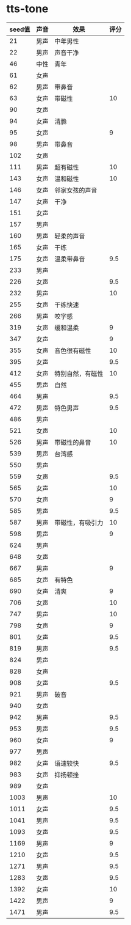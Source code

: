 # tts-tone
| seed值 | 声音   | 效果              | 评分  |
|--------|--------|-------------------|-------|
| 21     | 男声   | 中年男性          |       |
| 22     | 男声   | 声音干净          |       |
| 46     | 中性   | 青年              |       |
| 61     | 女声   |                   |       |
| 62     | 男声   | 带鼻音            |       |
| 63     | 女声   | 带磁性            | 10    |
| 90     | 女声   |                   |       |
| 94     | 女声   | 清脆              |       |
| 95     | 女声   |                   | 9     |
| 98     | 男声   | 带鼻音            |       |
| 102    | 女声   |                   |       |
| 111    | 男声   | 超有磁性          | 10    |
| 143    | 女声   | 温和磁性          | 10    |
| 146    | 女声   | 邻家女孩的声音    |       |
| 147    | 女声   | 干净              |       |
| 151    | 女声   |                   |       |
| 157    | 男声   |                   |       |
| 160    | 男声   | 轻柔的声音        |       |
| 165    | 女声   | 干练              |       |
| 175    | 女声   | 温柔带鼻音        | 9.5   |
| 233    | 男声   |                   |       |
| 226    | 女声   |                   | 9.5   |
| 232    | 男声   |                   | 10    |
| 255    | 女声   | 干练快速          |       |
| 266    | 男声   | 咬字感            |       |
| 319    | 女声   | 缓和温柔          | 9     |
| 347    | 女声   |                   | 9     |
| 355    | 女声   | 音色很有磁性      | 10    |
| 395    | 女声   |                   | 9.5   |
| 412    | 女声   | 特别自然，有磁性  | 10    |
| 455    | 男声   | 自然              |       |
| 464    | 男声   |                   | 9.5   |
| 472    | 男声   | 特色男声          | 9.5   |
| 486    | 男声   |                   |       |
| 521    | 女声   |                   | 10    |
| 526    | 男声   | 带磁性的鼻音      | 10    |
| 539    | 男声   | 台湾感            |       |
| 550    | 男声   |                   |       |
| 559    | 女声   |                   | 9.5   |
| 565    | 女声   |                   | 10    |
| 570    | 女声   |                   | 9     |
| 585    | 男声   |                   | 9.5   |
| 587    | 男声   | 带磁性，有吸引力  | 10    |
| 598    | 男声   |                   | 9     |
| 624    | 男声   |                   |       |
| 648    | 女声   |                   |       |
| 667    | 男声   |                   | 9     |
| 685    | 女声   | 有特色            |       |
| 690    | 女声   | 清爽              | 9     |
| 706    | 女声   |                   | 10    |
| 747    | 男声   |                   | 10    |
| 798    | 女声   |                   | 9     |
| 801    | 女声   |                   | 9.5   |
| 819    | 男声   |                   | 9.5   |
| 824    | 男声   |                   |       |
| 828    | 女声   |                   |       |
| 908    | 女声   |                   | 9.5   |
| 921    | 男声   | 破音              |       |
| 940    | 女声   |                   |       |
| 942    | 男声   |                   | 9.5   |
| 953    | 男声   |                   | 9.5   |
| 960    | 女声   |                   | 9     |
| 977    | 男声   |                   |       |
| 982    | 女声   | 语速较快          | 9.5   |
| 983    | 女声   | 抑扬顿挫          |       |
| 989    | 女声   |                   |       |
| 1003   | 男声   |                   | 10    |
| 1011   | 女声   |                   | 9.5   |
| 1041   | 男声   |                   | 9.5   |
| 1093   | 女声   |                   | 9.5   |
| 1169   | 男声   |                   | 9     |
| 1210   | 女声   |                   | 9.5   |
| 1271   | 男声   |                   | 9.5   |
| 1283   | 女声   |                   | 9.5   |
| 1392   | 女声   |                   | 10    |
| 1422   | 男声   |                   | 9     |
| 1471   | 男声   |                   | 9.5   |
